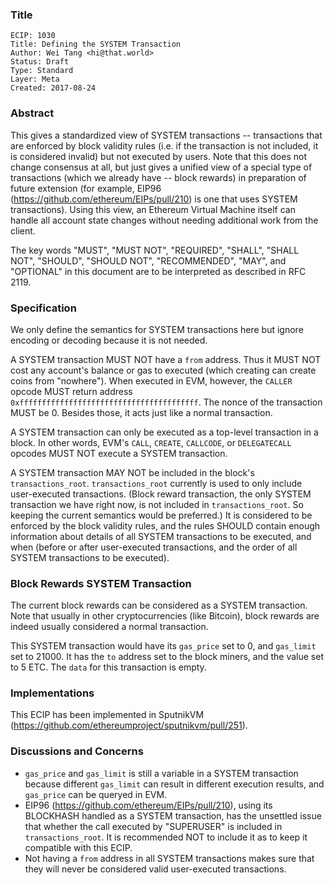 ### Title

    ECIP: 1030
    Title: Defining the SYSTEM Transaction
    Author: Wei Tang <hi@that.world>
    Status: Draft
    Type: Standard
    Layer: Meta
    Created: 2017-08-24
    
### Abstract

This gives a standardized view of SYSTEM transactions -- transactions that are enforced by block validity rules (i.e. if the transaction is not included, it is considered invalid) but not executed by users. Note that this does not change consensus at all, but just gives a unified view of a special type of transactions (which we already have -- block rewards) in preparation of future extension (for example, EIP96 (https://github.com/ethereum/EIPs/pull/210) is one that uses SYSTEM transactions). Using this view, an Ethereum Virtual Machine itself can handle all account state changes without needing additional work from the client.

The key words "MUST", "MUST NOT", "REQUIRED", "SHALL", "SHALL NOT", "SHOULD", "SHOULD NOT", "RECOMMENDED", "MAY", and "OPTIONAL" in this document are to be interpreted as described in RFC 2119.

### Specification

We only define the semantics for SYSTEM transactions here but ignore encoding or decoding because it is not needed.

A SYSTEM transaction MUST NOT have a `from` address. Thus it MUST NOT cost any account's balance or gas to executed (which creating can create coins from "nowhere"). When executed in EVM, however, the `CALLER` opcode MUST return address `0xffffffffffffffffffffffffffffffffffffffff`. The nonce of the transaction MUST be 0. Besides those, it acts just like a normal transaction.

A SYSTEM transaction can only be executed as a top-level transaction in a block. In other words, EVM's `CALL`, `CREATE`, `CALLCODE`, or `DELEGATECALL` opcodes MUST NOT execute a SYSTEM transaction.

A SYSTEM transaction MAY NOT be included in the block's `transactions_root`. `transactions_root` currently is used to only include user-executed transactions. (Block reward transaction, the only SYSTEM transaction we have right now, is not included in `transactions_root`. So keeping the current semantics would be preferred.) It is considered to be enforced by the block validity rules, and the rules SHOULD contain enough information about details of all SYSTEM transactions to be executed, and when (before or after user-executed transactions, and the order of all SYSTEM transactions to be executed).

### Block Rewards SYSTEM Transaction

The current block rewards can be considered as a SYSTEM transaction. Note that usually in other cryptocurrencies (like Bitcoin), block rewards are indeed usually considered a normal transaction.

This SYSTEM transaction would have its `gas_price` set to 0, and `gas_limit` set to 21000. It has the `to` address set to the block miners, and the value set to 5 ETC. The `data` for this transaction is empty.

### Implementations

This ECIP has been implemented in SputnikVM (https://github.com/ethereumproject/sputnikvm/pull/251).

### Discussions and Concerns

* `gas_price` and `gas_limit` is still a variable in a SYSTEM transaction because different `gas_limit` can result in different execution results, and `gas_price` can be queryed in EVM.
* EIP96 (https://github.com/ethereum/EIPs/pull/210), using its BLOCKHASH handled as a SYSTEM transaction, has the unsettled issue that whether the call executed by "SUPERUSER" is included in `transactions_root`. It is recommended NOT to include it as to keep it compatible with this ECIP.
* Not having a `from` address in all SYSTEM transactions makes sure that they will never be considered valid user-executed transactions.
